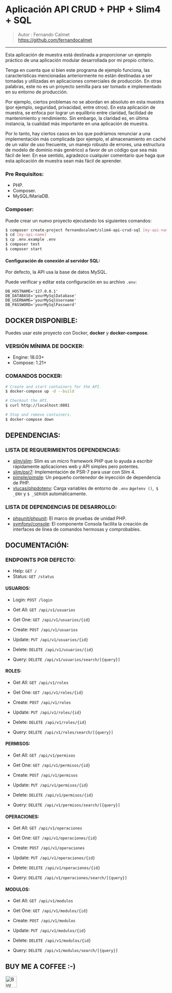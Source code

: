# Aplicación API CRUD + PHP + Slim4 + SQL
> Autor : Fernando Calmet  
https://github.com/fernandocalmet  
----------

<p>Esta aplicación de muestra está destinada a proporcionar un ejemplo práctico de una aplicación modular desarrollada por mi propio criterio.

<p>Tenga en cuenta que si bien este programa de ejemplo funciona, las características mencionadas anteriormente no están destinadas a ser tomadas y utilizadas en aplicaciones comerciales de producción. En otras palabras, este no es un proyecto semilla para ser tomado  e implementado en su entorno de producción.</p>  

<p>Por ejemplo, ciertos problemas no se abordan en absoluto en esta  muestra (por ejemplo, seguridad, privacidad, entre otros). En esta aplicación de muestra, se enfoca por lograr un equilibrio entre claridad, facilidad de mantenimiento y rendimiento. Sin embargo, la claridad es, en última instancia, la cualidad más importante en una aplicación de muestra.</p>

<p>Por lo tanto, hay ciertos casos en los que podríamos renunciar a una implementación más complicada (por ejemplo, el almacenamiento en caché de un valor de uso frecuente, un manejo robusto de errores, una estructura de modelo de dominio más genérico) a favor de un código que sea más fácil de leer. En ese sentido, agradezco cualquier comentario que haga que esta aplicación de muestra sean más fácil de aprender.</p>

### Pre Requisitos:
- PHP.
- Composer.
- MySQL/MariaDB.


### Composer:
Puede crear un nuevo proyecto ejecutando los siguientes comandos:

```bash
$ composer create-project fernandocalmet/slim4-api-crud-sql [my-api-name]
$ cd [my-api-name]
$ cp .env.example .env
$ composer test
$ composer start
```


#### Configuración de conexión al servidor SQL:
Por defecto, la API usa la base de datos MySQL.

Puede verificar y editar esta configuración en su archivo `.env`:

```
DB_HOSTNAME='127.0.0.1'
DB_DATABASE='yourMySqlDatabase'
DB_USERNAME='yourMySqlUsername'
DB_PASSWORD='yourMySqlPassword'
```


## DOCKER DISPONIBLE:
Puedes usar este proyecto con Docker, **docker** y **docker-compose**.


### VERSIÓN MÍNIMA DE DOCKER:
* Engine: 18.03+
* Compose: 1.21+


### COMANDOS DOCKER:
```bash
# Create and start containers for the API.
$ docker-compose up -d --build

# Checkout the API.
$ curl http://localhost:8081

# Stop and remove containers.
$ docker-compose down
```

## DEPENDENCIAS:

### LISTA DE REQUERIMIENTOS DEPENDENCIAS:

- [slim/slim](https://github.com/slimphp/Slim): Slim es un micro framework PHP que lo ayuda a escribir rápidamente aplicaciones web y API simples pero potentes.
- [slim/psr7](https://github.com/slimphp/Slim-Psr7): Implementación de PSR-7 para usar con Slim 4.
- [pimple/pimple](https://github.com/silexphp/Pimple): Un pequeño contenedor de inyección de dependencia de PHP.
- [vlucas/phpdotenv](https://github.com/vlucas/phpdotenv): Carga variables de entorno de `.env` a` getenv () `,` $ _ENV` y `$ _SERVER` automáticamente.

### LISTA DE DEPENDENCIAS DE DESARROLLO:

- [phpunit/phpunit](https://github.com/sebastianbergmann/phpunit): El marco de pruebas de unidad PHP.
- [symfony/console](https://github.com/symfony/console): El componente Consola facilita la creación de interfaces de línea de comandos hermosas y comprobables.

## DOCUMENTACIÓN:

### ENDPOINTS POR DEFECTO:

- Help: `GET /`
- Status: `GET /status`

#### USUARIOS:

- Login: `POST /login`

- Get All: `GET /api/v1/usuarios`

- Get One: `GET /api/v1/usuarios/{id}`

- Create: `POST /api/v1/usuarios`

- Update: `PUT /api/v1/usuarios/{id}`

- Delete: `DELETE /api/v1/usuarios/{id}`

- Query: `DELETE /api/v1/usuarios/search/[{query}]`

#### ROLES:

- Get All: `GET /api/v1/roles`

- Get One: `GET /api/v1/roles/{id}`

- Create: `POST /api/v1/roles`

- Update: `PUT /api/v1/roles/{id}`

- Delete: `DELETE /api/v1/roles/{id}`

- Query: `DELETE /api/v1/roles/search/[{query}]`

#### PERMISOS:

- Get All: `GET /api/v1/permisos`

- Get One: `GET /api/v1/permisos/{id}`

- Create: `POST /api/v1/permisos`

- Update: `PUT /api/v1/permisos/{id}`

- Delete: `DELETE /api/v1/permisos/{id}`

- Query: `DELETE /api/v1/permisos/search/[{query}]`

#### OPERACIONES:

- Get All: `GET /api/v1/operaciones`

- Get One: `GET /api/v1/operaciones/{id}`

- Create: `POST /api/v1/operaciones`

- Update: `PUT /api/v1/operaciones/{id}`

- Delete: `DELETE /api/v1/operaciones/{id}`

- Query: `DELETE /api/v1/operaciones/search/[{query}]`

#### MODULOS:

- Get All: `GET /api/v1/modulos`

- Get One: `GET /api/v1/modulos/{id}`

- Create: `POST /api/v1/modulos`

- Update: `PUT /api/v1/modulos/{id}`

- Delete: `DELETE /api/v1/modulos/{id}`

- Query: `DELETE /api/v1/modulos/search/[{query}]`

  
## BUY ME A COFFEE :-)
<a href='https://ko-fi.com/fernandocalmet' target='_blank'>
  <img height='36' style='border:0px;height:36px;' src='https://az743702.vo.msecnd.net/cdn/kofi3.png?v=2' border='0' alt='Buy Me a Coffee at ko-fi.com' />
</a>